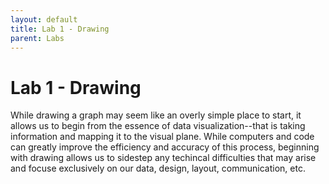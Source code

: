 ```yaml
---
layout: default
title: Lab 1 - Drawing
parent: Labs
---
```

# Lab 1 - Drawing
While drawing a graph may seem like an overly simple place to start, it allows us to begin from the essence of data visualization--that is taking information and mapping it to the visual plane. While computers and code can greatly improve the efficiency and accuracy of this process, beginning with drawing allows us to sidestep any techincal difficulties that may arise and focuse exclusively on our data, design, layout, communication, etc.
